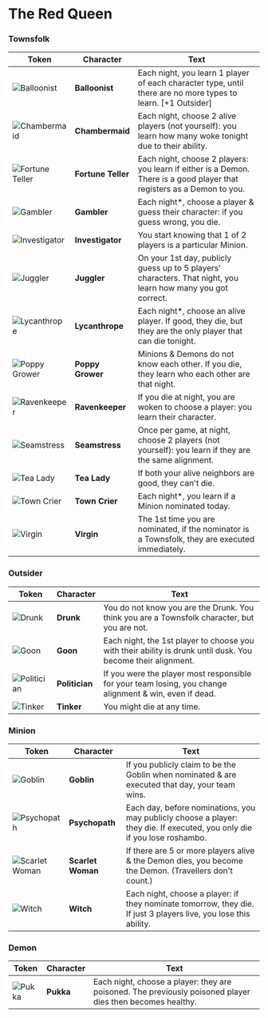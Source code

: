 # The Red Queen

### Townsfolk

Token | Character | Text
--- | --- | ---
![Balloonist](https://wiki.bloodontheclocktower.com/images/4/47/Balloonist_token.png) | **Balloonist** | Each night, you learn 1 player of each character type, until there are no more types to learn. [+1 Outsider]
![Chambermaid](https://wiki.bloodontheclocktower.com/images/8/87/Chambermaid_Token.png) | **Chambermaid** | Each night, choose 2 alive players (not yourself): you learn how many woke tonight due to their ability.
![Fortune Teller](https://wiki.bloodontheclocktower.com/images/3/3a/Fortune_Teller_Token.png) | **Fortune Teller** | Each night, choose 2 players: you learn if either is a Demon. There is a good player that registers as a Demon to you.
![Gambler](https://wiki.bloodontheclocktower.com/images/f/f5/Gambler_Token.png) | **Gambler** | Each night*, choose a player & guess their character: if you guess wrong, you die.
![Investigator](https://wiki.bloodontheclocktower.com/images/e/ec/Investigator_Token.png) | **Investigator** | You start knowing that 1 of 2 players is a particular Minion.
![Juggler](https://wiki.bloodontheclocktower.com/images/b/b4/Juggler_Token.png) | **Juggler** | On your 1st day, publicly guess up to 5 players' characters. That night, you learn how many you got correct.
![Lycanthrope](https://wiki.bloodontheclocktower.com/images/b/b0/Lycanthrope_token.png) | **Lycanthrope** | Each night*, choose an alive player. If good, they die, but they are the only player that can die tonight.
![Poppy Grower](https://wiki.bloodontheclocktower.com/images/e/ee/Poppy_Grower_token.png) | **Poppy Grower** | Minions & Demons do not know each other. If you die, they learn who each other are that night.
![Ravenkeeper](https://wiki.bloodontheclocktower.com/images/4/45/Ravenkeeper_Token.png) | **Ravenkeeper** | If you die at night, you are woken to choose a player: you learn their character.
![Seamstress](https://wiki.bloodontheclocktower.com/images/4/43/Seamstress_Token.png) | **Seamstress** | Once per game, at night, choose 2 players (not yourself): you learn if they are the same alignment.
![Tea Lady](https://wiki.bloodontheclocktower.com/images/e/e7/Tea_Lady_Token.png) | **Tea Lady** | If both your alive neighbors are good, they can't die.
![Town Crier](https://wiki.bloodontheclocktower.com/images/8/85/Town_Crier_Token.png) | **Town Crier** | Each night*, you learn if a Minion nominated today.
![Virgin](https://wiki.bloodontheclocktower.com/images/5/5e/Virgin_Token.png) | **Virgin** | The 1st time you are nominated, if the nominator is a Townsfolk, they are executed immediately.

### Outsider

Token | Character | Text
--- | --- | ---
![Drunk](https://wiki.bloodontheclocktower.com/images/0/03/Drunk_Token.png) | **Drunk** | You do not know you are the Drunk. You think you are a Townsfolk character, but you are not.
![Goon](https://wiki.bloodontheclocktower.com/images/a/a4/Goon_Token.png) | **Goon** | Each night, the 1st player to choose you with their ability is drunk until dusk. You become their alignment.
![Politician](https://wiki.bloodontheclocktower.com/images/b/b7/Politician_token.png) | **Politician** | If you were the player most responsible for your team losing, you change alignment & win, even if dead.
![Tinker](https://wiki.bloodontheclocktower.com/images/e/e8/Tinker_Token.png) | **Tinker** | You might die at any time.

### Minion

Token | Character | Text
--- | --- | ---
![Goblin](https://wiki.bloodontheclocktower.com/images/f/f4/Goblin_Token.png) | **Goblin** | If you publicly claim to be the Goblin when nominated & are executed that day, your team wins.
![Psychopath](https://wiki.bloodontheclocktower.com/images/c/cc/Psychopath_Token.png) | **Psychopath** | Each day, before nominations, you may publicly choose a player: they die. If executed, you only die if you lose roshambo.
![Scarlet Woman](https://wiki.bloodontheclocktower.com/images/7/7c/Scarlet_Woman_Token.png) | **Scarlet Woman** | If there are 5 or more players alive & the Demon dies, you become the Demon. (Travellers don't count.)
![Witch](https://wiki.bloodontheclocktower.com/images/c/cc/Witch_Token.png) | **Witch** | Each night, choose a player: if they nominate tomorrow, they die. If just 3 players live, you lose this ability.

### Demon

Token | Character | Text
--- | --- | ---
![Pukka](https://wiki.bloodontheclocktower.com/images/9/90/Pukka_Token.png) | **Pukka** | Each night, choose a player: they are poisoned. The previously poisoned player dies then becomes healthy.
